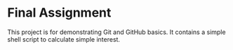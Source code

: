 # Final Assignment
This project is for demonstrating Git and GitHub basics.
It contains a simple shell script to calculate simple interest.
